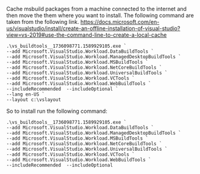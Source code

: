 Cache msbuild packages from a machine connected to the internet and then move the them where you want to install.
The following command are taken from the following link.
https://docs.microsoft.com/en-us/visualstudio/install/create-an-offline-installation-of-visual-studio?view=vs-2019#use-the-command-line-to-create-a-local-cache


```
.\vs_buildtools__1736098771.1589929105.exe `
--add Microsoft.VisualStudio.Workload.DataBuildTools `
--add Microsoft.VisualStudio.Workload.ManagedDesktopBuildTools `
--add Microsoft.VisualStudio.Workload.MSBuildTools `
--add Microsoft.VisualStudio.Workload.NetCoreBuildTools `
--add Microsoft.VisualStudio.Workload.UniversalBuildTools `
--add Microsoft.VisualStudio.Workload.VCTools `
--add Microsoft.VisualStudio.Workload.WebBuildTools `
--includeRecommended  --includeOptional `
--lang en-US `
--layout c:\vslayout
```

So to install run the following command:


```
.\vs_buildtools__1736098771.1589929105.exe `
--add Microsoft.VisualStudio.Workload.DataBuildTools `
--add Microsoft.VisualStudio.Workload.ManagedDesktopBuildTools `
--add Microsoft.VisualStudio.Workload.MSBuildTools `
--add Microsoft.VisualStudio.Workload.NetCoreBuildTools `
--add Microsoft.VisualStudio.Workload.UniversalBuildTools `
--add Microsoft.VisualStudio.Workload.VCTools `
--add Microsoft.VisualStudio.Workload.WebBuildTools `
--includeRecommended  --includeOptional
```
